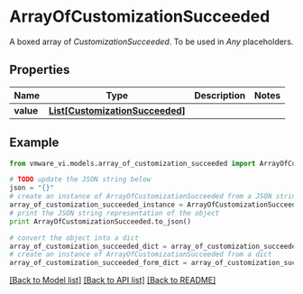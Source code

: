 # ArrayOfCustomizationSucceeded

A boxed array of *CustomizationSucceeded*. To be used in *Any* placeholders. 

## Properties
Name | Type | Description | Notes
------------ | ------------- | ------------- | -------------
**value** | [**List[CustomizationSucceeded]**](CustomizationSucceeded.md) |  | 

## Example

```python
from vmware_vi.models.array_of_customization_succeeded import ArrayOfCustomizationSucceeded

# TODO update the JSON string below
json = "{}"
# create an instance of ArrayOfCustomizationSucceeded from a JSON string
array_of_customization_succeeded_instance = ArrayOfCustomizationSucceeded.from_json(json)
# print the JSON string representation of the object
print ArrayOfCustomizationSucceeded.to_json()

# convert the object into a dict
array_of_customization_succeeded_dict = array_of_customization_succeeded_instance.to_dict()
# create an instance of ArrayOfCustomizationSucceeded from a dict
array_of_customization_succeeded_form_dict = array_of_customization_succeeded.from_dict(array_of_customization_succeeded_dict)
```
[[Back to Model list]](../README.md#documentation-for-models) [[Back to API list]](../README.md#documentation-for-api-endpoints) [[Back to README]](../README.md)


